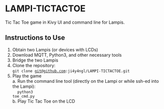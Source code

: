 # LAMPI-TICTACTOE

Tic Tac Toe game in Kivy UI and command line for Lampis.

## Instructions to Use
1. Obtain two Lampis (or devices with LCDs)
2. Download MQTT, Python3, and other necessary tools
3. Bridge the two Lampis
4. Clone the repository: <br>
  <code>git clone git@github.com:ji4y4ngl/LAMPI-TICTACTOE.git</code>
5. Play the game <br>
   a. Run the command line tool (directly on the Lampi or while ssh-ed into the Lampi): <br>
   &nbsp;&nbsp;&nbsp;&nbsp;<code>python3 toe_cmd.py</code> <br>
   b. Play Tic Tac Toe on the LCD
